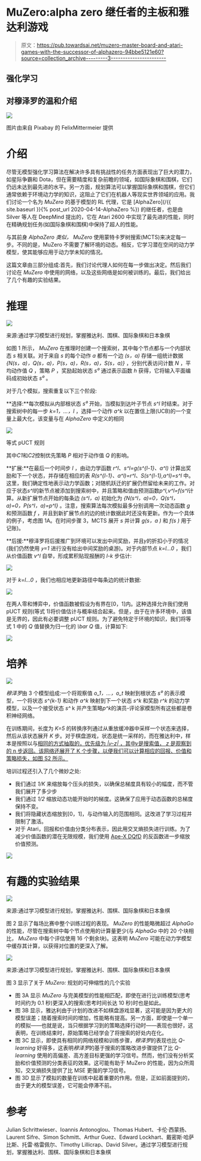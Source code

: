 # MuZero:alpha zero 继任者的主板和雅达利游戏

> 原文：<https://pub.towardsai.net/muzero-master-board-and-atari-games-with-the-successor-of-alphazero-94bbe5121e60?source=collection_archive---------3----------------------->

## 强化学习

## 对穆泽罗的温和介绍

![](img/fa77d17f480f88443c10f24e5c808213.png)

图片由来自 Pixabay 的 FelixMittermeier 提供

# 介绍

尽管无模型强化学习算法在解决许多具有挑战性的任务方面表现出了巨大的潜力，如星际争霸和 Dota，但在需要精度和复杂前瞻的领域，如国际象棋和围棋，它们仍远未达到最先进的水平。另一方面，规划算法可以掌握国际象棋和围棋，但它们通常依赖于环境动力学的知识，这阻止了它们在机器人等现实世界领域的应用。我们讨论一个名为 *MuZero* 的基于模型的 RL 代理，它是 [AlphaZero](/{{ site.baseurl }}{% post_url 2020-04-14-AlphaZero %}) 的继任者，也是由 Silver 等人在 DeepMind 提出的，它在 Atari 2600 中实现了最先进的性能，同时在精确规划任务(如国际象棋和围棋)中保持了超人的性能。

与其前身 *AlphaZero 类似，* *MuZero* 使用蒙特卡罗树搜索(MCTS)来决定每一步。不同的是，MuZero 不需要了解环境的动态。相反，它学习潜在空间的动力学模型，使其能够应用于动力学未知的情况。

这篇文章由三部分组成:首先，我们讨论代理人如何在每一步做出决定。然后我们讨论在 *MuZero* 中使用的网络，以及这些网络是如何被训练的。最后，我们给出了几个有趣的实验结果。

# 推理

![](img/f436e0b0c8f7ca31e62c8350638de158.png)

来源:通过学习模型进行规划，掌握雅达利、围棋、国际象棋和日本象棋

如图 1 所示， *MuZero* 在推理时创建一个搜索树，其中每个节点都与一个内部状态 *s* 相关联。对于来自 *s* 的每个动作 *a* 都有一个边 *(s，a)* 存储一组统计数据 *{N(s，a)，Q(s，a)，P(s，a)，R(s，a)，S(s，a)}* ，分别代表访问计数 *N* ，平均动作值 *Q* ，策略 *P* ，奖励起始状态 *s⁰* 通过表示函数 *h* 获得，它将输入平面编码成初始状态 *s⁰* 。

对于几个模拟，搜索重复以下三个阶段:

**选择:**每次模拟从内部根状态 *s⁰* 开始，当模拟到达叶子节点 *s^l* 时结束。对于搜索树中的每一步 *k=1，…，l* ，选择一个动作 *a^k* 以在置信上限(UCB)的一个变量上最大化，该变量与在 *AlphaZero* 中定义的相同

![](img/64f2748481ba1b8211d15fc85443f0f3.png)

等式 pUCT 规则

其中*C1*和*C2*控制优先策略 *P* 相对于动作值 *Q* 的影响。

**扩展:**在最后一个时间步 *l* ，由动力学函数 *r^l、s^l=g(s^{l-1}、a^l)* 计算出奖励和下一个状态，并存储在相应的表 *R(s^{l-1}、a^l)=r^l、S(s^{l-1},a^l)=s^l* 中。这里，我们确定性地表示动力学函数；对随机跃迁的扩展仍然留给未来的工作。对应于状态*s^l*的新节点被添加到搜索树中，并且策略和值由预测函数*p^l,v^l=f(s^l*计算。从新扩展节点开始的每条边 *(s^l，a)* 初始化为 *{N(s^l，a)=0，Q(s^l，a)=0，P(s^l，a)=p^l}* 。注意，搜索算法每次模拟最多分别调用一次动态函数 *g* 和预测函数 *f* ，并且到新扩展节点的边的统计数据此时还没有更新。作为一个具体的例子，考虑图 1A。在时间步骤 3，MCTS 展开 *s* 并计算 *g(s，a )* 和 *f(s )* 用于记账)。

**后援:**穆泽罗将后援推广到环境可以发出中间奖励，并且𝛾的折扣小于的情况(我们仍然使用 *𝛾=1* 进行没有给出中间奖励的桌游)。对于内部节点 *k=l…0* ，我们从价值函数 *v^l* 自举，形成累积贴现报酬的 *l-k* 步估计:

![](img/c86a796d739f48c3546893827b8e2f37.png)

对于 *k=l…0* ，我们也相应地更新路径中每条边的统计数据:

![](img/0c7cb01f02d79c62a3fe81322b2cd407.png)

在两人零和博弈中，价值函数被假设为有界在[0，1]内。这种选择允许我们使用 pUCT 规则(等式 1)将价值估计与概率结合起来。但是，由于在许多环境中，该值是无界的，因此有必要调整 pUCT 规则。为了避免特定于环境的知识，我们将等式 1 中的 *Q* 值替换为归一化的 *\bar Q* 值，计算如下:

![](img/355299194d1d17e03e0f36f012cf05a8.png)

# 培养

![](img/1d3ee0cfceb78f4ac8665cbed1b5e032.png)

*穆泽罗*由 3 个模型组成:一个将观察值 *o_1，…，o_t* 映射到根状态 *s⁰* 的表示模型，一个将状态 *s^{k-1}* 和动作 *a^k* 映射到下一个状态 *s^k* 和奖励 *r^k* 的动力学模型，以及一个接受状态 *s^* k 并产生策略*p^k*的演员-评论家模型所有这些都是卷积神经网络。

在训练期间，长度为 *K=5* 的转换序列通过从重放缓冲器中采样一个状态来选择，然后从该状态展开 *K* 步。对于棋盘游戏，状态是统一采样的，而在雅达利中，样本是按照以与[相同的方式抽取的，优先级为 *|𝜈-z|* ，其中𝜈是搜索值， *z* 是观察到的 n 步返回。该网络还展开了 K 个步骤，以便我们可以计算相应的回报、价值和策略损失，如图 S2 所示。](https://arxiv.org/abs/1511.05952)

培训过程还引入了几个微妙之处:

*   我们通过 *1/K* 来缩放每个压头的损失，以确保总梯度具有较小的幅度，而不管我们展开了多少步
*   我们通过 *1/2* 缩放动态功能开始时的梯度。这确保了应用于动态函数的总梯度保持不变。
*   我们将隐藏状态缩放到[0，1]，与动作输入的范围相同。这改进了学习过程并限制了激活。
*   对于 Atari，回报和价值由分类分布表示，因此用交叉熵损失进行训练。为了减少价值函数的潜在无限规模，我们使用 [Ape-X DQfD](https://arxiv.org/pdf/1805.11593.pdf) 的反函数进一步缩放价值预测。

![](img/eaa014669844484b811dd301799b455c.png)

# 有趣的实验结果

![](img/aad301c32c2a674de88509409a0a8649.png)

来源:通过学习模型进行规划，掌握雅达利、围棋、国际象棋和日本象棋

图 2 显示了每场比赛中整个训练过程的表现。 *MuZero* 的性能略微超过 *AlphaGo* 的性能，尽管在搜索树中每个节点使用的计算量更少(与 *AlphaGo* 中的 20 个块相比， *MuZero* 中每个评估使用 16 个剩余块)。这表明 *MuZero* 可能在动力学模型中缓存其计算，以获得对位置的更深入了解。

![](img/cc0fde09e109a7ce9aeca1e3121188a5.png)

来源:通过学习模型进行规划，掌握雅达利、围棋、国际象棋和日本象棋

图 3 显示了关于 *MuZero:* 规划的可伸缩性的几个实验

*   图 3A 显示 *MuZero* 与完美模型的性能相匹配，即使在进行比训练模型(思考时间约为 0.1 秒)更深入的搜索(思考时间长达 10 秒)时也是如此。
*   图 3B 显示，雅达利由于计划的改进不如棋盘游戏显著，这可能是因为更大的模型误差；随着搜索时间的增加，性能略有提高。另一方面，即使是一个单一的模拟——也就是说，当只根据学习到的策略选择行动时——表现也很好，这表明，在训练结束时，原始策略已经学会了将搜索的好处内在化。
*   图 3C 显示，即使具有相同的网络规模和训练步骤，*穆泽罗*的表现也比 *Q-learning* 好得多，这表明*穆泽罗*的基于搜索的策略改进步骤提供了比 *Q-learning* 使用的高偏差、高方差目标更强的学习信号。然而，他们没有分析奖励和价值预测的分类表征的效果。这可能有助于 MuZero 的性能，因为众所周知，交叉熵损失提供了比 MSE 更强的学习信号。
*   图 3D 显示了模拟的数量在训练中起着重要的作用。但是，正如前面提到的，由于更大的模型误差，它可能会停滞不前。

# 参考

Julian Schrittwieser、Ioannis Antonoglou、Thomas Hubert、卡伦·西蒙扬、Laurent Sifre、Simon Schmitt、Arthur Guez、Edward Lockhart、戴密斯·哈萨比斯、托雷·格雷佩尔、Timothy Lillicrap、David Silver。通过学习模型进行规划，掌握雅达利、围棋、国际象棋和日本象棋